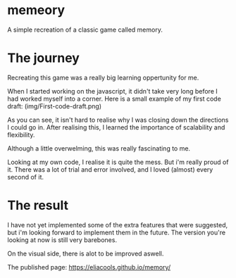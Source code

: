 # memeory
A simple recreation of a classic game called memory.

# The journey
Recreating this game was a really big learning oppertunity for me.

When I started working on the javascript, it didn't take very long before I had worked myself into a corner.
Here is a small example of my first code draft:
(img/First-code-draft.png)

As you can see, it isn't hard to realise why I was closing down the directions I could go in.
After realising this, I learned the importance of scalability and flexibility.

Although a little overwelming, this was really fascinating to me. 

Looking at my own code, I realise it is quite the mess. But i'm really proud of it.
There was a lot of trial and error involved, and I loved (almost) every second of it.

# The result
I have not yet implemented some of the extra features that were suggested, but i'm looking forward to implement them in the future.
The version you're looking at now is still very barebones.

On the visual side, there is alot to be improved aswell.

The published page:
https://eliacools.github.io/memory/




